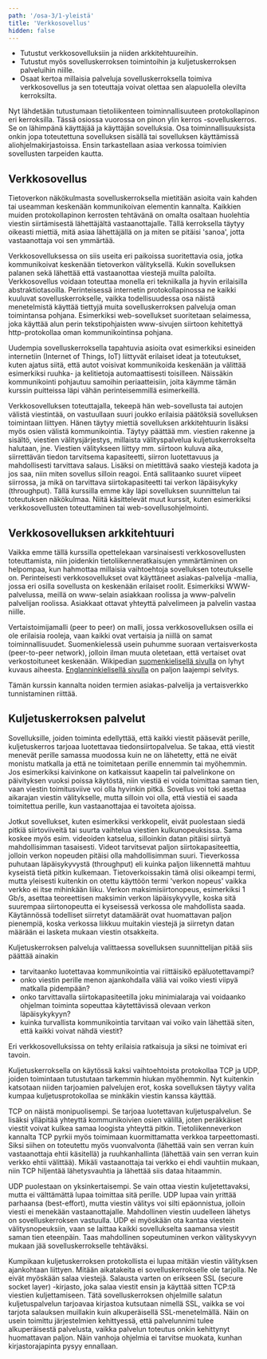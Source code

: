 ```yaml
---
path: '/osa-3/1-yleistä'
title: 'Verkkosovellus'
hidden: false
---
```


<text-box variant='learningObjectives' name='Oppimistavoitteet'>

- Tutustut verkkosovelluksiin ja niiden arkkitehtuureihin.
- Tutustut myös sovelluskerroksen toimintoihin ja kuljetuskerroksen palveluihin niille.
- Osaat kertoa millaisia palveluja sovelluskerroksella toimiva verkkosovellus ja sen toteuttaja voivat olettaa sen alapuolella olevilta kerroksilta.

</text-box>


Nyt lähdetään tutustumaan tietoliikenteen toiminnallisuuteen protokollapinon eri kerroksilla. Tässä osiossa vuorossa on pinon ylin kerros -sovelluskerros. Se on lähimpänä käyttäjää ja käyttäjän sovelluksia. Osa toiminnallisuuksista onkin jopa toteutettuna sovelluksen sisällä tai sovelluksen käyttämissä aliohjelmakirjastoissa. Ensin tarkastellaan asiaa verkossa toimivien sovellusten tarpeiden kautta.


## Verkkosovellus

Tietoverkon näkökulmasta sovelluskerroksella mietitään asioita vain kahden tai useamman keskenään kommunikoivan elementin kannalta. Kaikkien muiden protokollapinon kerrosten tehtävänä on omalta osaltaan huolehtia viestin siirtämisestä lähettäjältä vastaanottajalle. Tällä kerroksella täytyy oikeasti miettiä, mitä asiaa lähettäjällä on ja miten se pitäisi 'sanoa', jotta vastaanottaja voi sen ymmärtää.

Verkkosovelluksessa on siis useita eri paikoissa suoritettavia osia, jotka kommunikoivat keskenään tietoverkon välityksellä. Kukin sovelluksen palanen sekä lähettää että vastaanottaa viestejä muilta paloilta. Verkkosovellus voidaan toteuttaa monella eri tekniikalla ja hyvin erilaisilla abstraktiotasoilla. Perinteisessä internetin protokollapinossa ne kaikki kuuluvat sovelluskerrokselle, vaikka todellisuudessa osa näistä menetelmistä käyttää tiettyjä muita sovelluskerroksen palveluja oman toimintansa pohjana. Esimerkiksi web-sovellukset suoritetaan selaimessa, joka käyttää alun perin tekstipohjaisten www-sivujen siirtoon kehitettyä http-protokollaa oman kommunikointinsa pohjana.

Uudempia sovelluskerroksella tapahtuvia asioita ovat esimerkiksi esineiden internetiin (Internet of Things, IoT) liittyvät erilaiset ideat ja toteutukset, kuten ajatus siitä, että autot voisivat kommunikoida keskenään ja välittää esimerkiksi ruuhka- ja kelitietoja automaattisesti toisilleen. Näissäkin kommunikointi pohjautuu samoihin periaatteisiin, joita käymme tämän kurssin puitteissa läpi vähän perinteisemmillä esimerkeillä.

Verkkosovelluksen toteuttajalla, tekeepä hän web-sovellusta tai autojen välistä viestintää, on vastuullaan suuri joukko erilaisia päätöksiä sovelluksen toimintaan liittyen. Hänen täytyy miettiä sovelluksen arkkitehtuurin lisäksi myös osien välistä kommunikointia. Täytyy päättää mm. viestien rakenne ja sisältö, viestien välitysjärjestys, millaista välityspalvelua kuljetuskerrokselta halutaan, jne.  Viestien välitykseen liittyy mm. siirtoon kuluva aika, siirrettävän tiedon tarvitsema kapasiteetti, siirron luotettavuus ja mahdollisesti tarvittava salaus. Lisäksi on mietittävä saako viestejä kadota ja jos saa, niin miten sovellus silloin reagoi. Entä sallitaanko suuret viipeet siirrossa, ja mikä on tarvittava siirtokapasiteetti tai verkon läpäisykyky (throughput). Tällä kurssilla emme käy läpi sovelluksen suunnittelun tai toteutuksen näkökulmaa. Niitä käsittelevät muut kurssit, kuten esimerkiksi verkkosovellusten toteuttaminen tai web-sovellusohjelmointi.

## Verkkosovelluksen arkkitehtuuri

Vaikka emme tällä kurssilla opettelekaan varsinaisesti verkkosovellusten toteuttamista, niin joidenkin tietoliikenneratkaisujen ymmärtäminen on helpompaa, kun hahmottaa millaisia vaihtoehtoja sovelluksen toteutukselle on. Perinteisesti verkkosovellukset ovat käyttäneet asiakas-palvelija -mallia, jossa eri osilla sovellusta on keskenään erilaiset roolit. Esimerkiksi WWW-palvelussa, meillä on www-selain asiakkaan roolissa ja www-palvelin palvelijan roolissa. Asiakkaat ottavat yhteyttä palvelimeen ja palvelin vastaa niille.

Vertaistoimijamalli (peer to peer) on malli, jossa verkkosovelluksen osilla ei ole erilaisia rooleja, vaan kaikki ovat vertaisia ja niillä on samat toiminnallisuudet. Suomenkielessä usein puhumme suoraan vertaisverkosta (peer-to-peer network), jolloin ilman muuta oletetaan, että vertaiset ovat verkostoituneet keskenään. Wikipedian [suomenkielisellä sivulla](https://fi.wikipedia.org/wiki/Vertaisverkko) on lyhyt kuvaus aiheesta. [Englanninkielisellä sivulla](https://en.wikipedia.org/wiki/Peer-to-peer) on paljon laajempi selvitys.

Tämän kurssin kannalta noiden termien asiakas-palvelija ja vertaisverkko tunnistaminen riittää.


## Kuljetuskerroksen palvelut

Sovelluksille, joiden toiminta edellyttää, että kaikki viestit pääsevät perille, kuljetuskerros tarjoaa luotettavaa tiedonsiirtopalvelua. Se takaa, että viestit menevät perille samassa muodossa kuin ne on lähetetty, että ne eivät monistu matkalla ja että ne toimitetaan perille ennemmin tai myöhemmin. Jos esimerkiksi kaivinkone on katkaissut kaapelin tai palvelinkone on päivityksen vuoksi poissa käytöstä, niin viestiä ei voida toimittaa saman tien, vaan viestin toimitusviive voi olla hyvinkin pitkä. Sovellus voi toki asettaa aikarajan viestin välitykselle, mutta silloin voi olla, että viestiä ei saada toimitettua perille, kun vastaanottajaa ei tavoiteta ajoissa.

Jotkut sovellukset, kuten esimerkiksi verkkopelit, eivät puolestaan siedä pitkiä siirtoviiveitä tai suurta vaihtelua viestien kulkunopeuksissa. Sama koskee myös esim. videoiden katselua, silloinkin datan pitäisi siirtyä mahdollisimman tasaisesti. Videot tarvitsevat paljon siirtokapasiteettia, jolloin verkon nopeuden pitäisi olla mahdollisimman suuri. Tieverkossa puhutaan läpäisykyvystä (throughput) eli kuinka paljon liikennettä mahtuu kyseistä tietä pitkin kulkemaan. Tietoverkoissakin tämä olisi oikeampi termi, mutta yleisesti kuitenkin on otettu käyttöön termi 'verkon nopeus' vaikka verkko ei itse mihinkään liiku. Verkon maksimisiirtonopeus, esimerkiksi 1 Gb/s, asettaa teoreettisen maksimin verkon läpäisykyvylle, koska sitä suurempaa siirtonopeutta ei kyseisessä verkossa ole mahdollista saada. Käytännössä todelliset siirretyt datamäärät ovat huomattavan paljon pienempiä, koska verkossa liikkuu muitakin viestejä ja siirretyn datan määrään ei lasketa mukaan viestin otsakkeita.



Kuljetuskerroksen palveluja valittaessa sovelluksen suunnittelijan pitää siis päättää ainakin
<ul>
   <li> tarvitaanko luotettavaa kommunikointia vai riittäisikö epäluotettavampi?
   <li> onko viestin perille menon ajankohdalla väliä vai voiko viesti viipyä matkalla pidempään?
   <li> onko tarvittavalla siirtokapasiteetilla joku minimialaraja vai voidaanko ohjelman toiminta sopeuttaa käytettävissä olevaan verkon läpäisykykyyn?
   <li> kuinka turvallista kommunikointia tarvitaan vai voiko vain lähettää siten, että kaikki voivat nähdä viestit?
</ul>

Eri verkkosovelluksissa on tehty erilaisia ratkaisuja ja siksi ne toimivat eri tavoin.

Kuljetuskerroksella on käytössä kaksi vaihtoehtoista protokollaa TCP ja UDP, joiden toimintaan tutustutaan tarkemmin hiukan myöhemmin. Nyt kuitenkin katsotaan niiden tarjoamien palvelujen erot, koska sovelluksen täytyy valita kumpaa kuljetusprotokollaa se minkäkin viestin kanssa käyttää.

TCP on näistä monipuolisempi. Se tarjoaa luotettavan kuljetuspalvelun. Se lisäksi ylläpitää yhteyttä kommunikoivien osien välillä, joten peräkkäiset viestit voivat kulkea samaa loogista yhteyttä pitkin. Tietoliikenneverkon kannalta TCP pyrkii myös toimimaan kuormittamatta verkkoa tarpeettomasti. Siksi siihen on toteutettu myös vuonvalvonta (lähettää vain sen verran kuin vastaanottaja ehtii käsitellä) ja ruuhkanhallinta (lähettää vain sen verran kuin verkko ehtii välittää). Mikäli vastaanottaja tai verkko ei ehdi vauhtiin mukaan, niin TCP hiljentää lähetysvauhtia ja lähettää siis dataa hitaammin.

UDP puolestaan on yksinkertaisempi. Se vain ottaa viestin kuljetettavaksi, mutta ei välttämättä lupaa toimittaa sitä perille. UDP lupaa vain yrittää parhaansa (best-effort), mutta viestin välitys voi silti epäonnistua, jolloin viesti ei menekään vastaanottajalle. Mahdollinen viestin uudelleen lähetys on sovelluskerroksen vastuulla. UDP ei myöskään ota kantaa viestein välitysnopeuksiin, vaan se laittaa kaikki sovellukselta saamansa viestit saman tien eteenpäin. Taas mahdollinen sopeutuminen verkon välityskyvyn mukaan jää sovelluskerrokselle tehtäväksi.

Kumpikaan kuljetuskerroksen protokollista ei lupaa mitään viestin välityksen ajankohtaan liittyen. Mitään aikatakeita ei sovelluskerrokselle ole tarjolla. Ne eivät myöskään salaa viestejä. Salausta varten on erikseen SSL (secure socket layer) -kirjasto, joka salaa viestit ensin ja käyttää sitten TCP:tä viestien kuljettamiseen. Tätä sovelluskerroksen ohjelmille salatun kuljetuspalvelun tarjoavaa kirjastoa kutsutaan nimellä SSL, vaikka se voi tarjota salauksen muillakin kuin alkuperäisellä SSL-menetelmällä. Näin on usein toimittu järjestelmien kehittyessä, että palvelunnimi tulee alkuperäisestä palvelusta, vaikka palvelun toteutus onkin kehittynyt huomattavan paljon. Näin vanhoja ohjelmia ei tarvitse muokata, kunhan kirjastorajapinta pysyy ennallaan.

<quiz id="0cfe0445-74a0-5467-b2fb-d5d5d37d55f1"></quiz>
